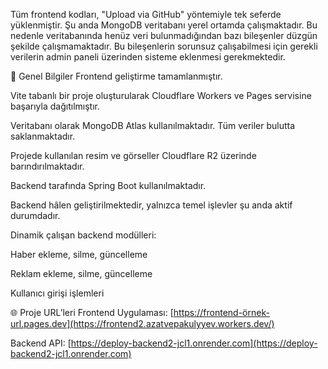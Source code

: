 Tüm frontend kodları, "Upload via GitHub" yöntemiyle tek seferde yüklenmiştir. Şu anda MongoDB veritabanı yerel ortamda çalışmaktadır. Bu nedenle veritabanında henüz veri bulunmadığından bazı bileşenler düzgün şekilde çalışmamaktadır. Bu bileşenlerin sorunsuz çalışabilmesi için gerekli verilerin admin paneli üzerinden sisteme eklenmesi gerekmektedir.


🚀 Genel Bilgiler
Frontend geliştirme tamamlanmıştır.

Vite tabanlı bir proje oluşturularak Cloudflare Workers ve Pages servisine başarıyla dağıtılmıştır.

Veritabanı olarak MongoDB Atlas kullanılmaktadır. Tüm veriler bulutta saklanmaktadır.

Projede kullanılan resim ve görseller Cloudflare R2 üzerinde barındırılmaktadır.

Backend tarafında Spring Boot kullanılmaktadır.

Backend hâlen geliştirilmektedir, yalnızca temel işlevler şu anda aktif durumdadır.

Dinamik çalışan backend modülleri:

Haber ekleme, silme, güncelleme

Reklam ekleme, silme, güncelleme

Kullanıcı girişi işlemleri

🌐 Proje URL’leri
Frontend Uygulaması: [https://frontend-örnek-url.pages.dev](https://frontend2.azatvepakulyyev.workers.dev/)

Backend API: [https://deploy-backend2-jcl1.onrender.com](https://deploy-backend2-jcl1.onrender.com)
